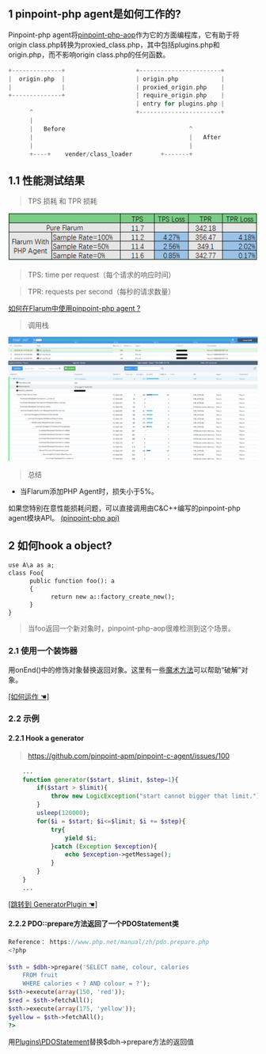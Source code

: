 ## 1 pinpoint-php agent是如何工作的?

Pinpoint-php agent将[pinpoint-php-aop](https://github.com/pinpoint-apm/pinpoint-php-aop)作为它的方面编程库，它有助于将origin class.php转换为proxied_class.php，其中包括plugins.php和origin.php，而不影响origin class.php的任何函数。

``` php
+--------------+                    +-----------------------+
|  origin.php  |                    | origin.php            |
|              |                    | proxied_origin.php    |
+--------------+                    | require_origin.php    |
                                    | entry for plugins.php |
      ^                             +-----------------------+
      |
      |   Before                                   ^
      |                                            |   After
      |                                            |
      +----+    vender/class_loader        +-------+

```

## 1.1 性能测试结果

> TPS 损耗 和 TPR 损耗

![FlarumPerformanceTest](../images/FlarumPerformanceTest.png)

> TPS: time per request（每个请求的响应时间）

>TPR: requests per second（每秒的请求数量）

[如何在Flarum中使用pinpoint-php agent ?](https://github.com/eeliu/pinpoint-in-laravel)

>  调用栈

![CallTree](../images/Flarum-callstack.png)

> 总结
* 当Flarum添加PHP Agent时，损失小于5%。

如果您特别在意性能损耗问题，可以直接调用由C&C++编写的pinpoint-php agent模块API。 [(pinpoint-php api)](../../src/PHP/pinpoint_php_api.php)

## 2 如何hook a object?

```
use A\a as a;
class Foo{
      public function foo(): a
      {
            return new a::factory_create_new();
      }
}

```

> 当foo返回一个新对象时，pinpoint-php-aop很难检测到这个场景。

### 2.1 使用一个装饰器

用onEnd()中的修饰对象替换返回对象。这里有一些[魔术方法](https://www.php.net/manual/en/language.oop5.magic.php)可以帮助“破解”对象。 

[ [如何运作 ☚]](../../plugins/PHP/Plugins/Common/InstancePlugins.php)


### 2.2 示例

#### 2.2.1 Hook a generator

> https://github.com/pinpoint-apm/pinpoint-c-agent/issues/100

``` php
    ...
    function generator($start, $limit, $step=1){
        if($start > $limit){
            throw new LogicException("start cannot bigger that limit.");
        }
        usleep(120000);
        for($i = $start; $i<=$limit; $i += $step){
            try{
                yield $i;
            }catch (Exception $exception){
                echo $exception->getMessage();
            }
        }
    }
    ...
```
[ [跳转到 GeneratorPlugin ☚] ](../../plugins/PHP/Plugins/AutoGen/app/GeneratorPlugin.php)

#### 2.2.2 PDO::prepare方法返回了一个PDOStatement类

``` php
Reference： https://www.php.net/manual/zh/pdo.prepare.php
<?php

$sth = $dbh->prepare('SELECT name, colour, calories
    FROM fruit
    WHERE calories < ? AND colour = ?');
$sth->execute(array(150, 'red'));
$red = $sth->fetchAll();
$sth->execute(array(175, 'yellow'));
$yellow = $sth->fetchAll();
?>

```

用[Plugins\PDOStatement](../../plugins/PHP/Plugins/Sys/PDO/ProfilerPDOStatement.php)替换$dbh->prepare方法的返回值

